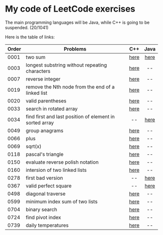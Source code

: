 # My code of LeetCode exercises

The main programming languages will be Java, while C++ is going to be suspended. (20/1041)

Here is the table of links:

| Order | Problems                                                                  | C++ | Java |
| ----- | --------------------------------------------------------------------------|:---:|:----:|
| 0001  | two sum                                                                   | [here](./C\&C++/0001_two_sum.cpp) | [here](./Java/0001_two_sum.java) |
| 0003  | longest substring without repeating characters                            | [here](./C\&C++/0003_longest_substring_without_repeating_characters.cpp) | -- |
| 0007  | reverse integer                                                           | [here](./C\&C++/0007_reverse_integer.cpp) | -- |
| 0019	| remove the Nth node from the end of a linked list                         | [here](./C\&C++/0019_remove_nth_node_from_end_of_ll.cpp)| -- |
| 0020	| valid parentheses                                                         | [here](./C\&C++/0020_valid_parentheses.cpp)| -- |
| 0033  | search in rotated array                                                   | [here](./C\&C++/0033_search_in_rotated_array.cpp) | -- |
| 0034  | find first and last position of element in sorted array                   | -- | [here](./Java/0034_find_first_and_last_position_of_element_in_sorted_array.java) |
| 0049  | group anagrams                                                            | [here](./C\&C++/0049_group_anagrams.cpp) | -- |
| 0066  | plus                                                                      | [here](./C\&C++/0066_plus_one.cpp) | -- |
| 0069  | sqrt(x)                                                                   | [here](./C\&C++/0069_sqrt_of_x.cpp) | -- |
| 0118  | pascal's triangle                                                         | [here](./C\&C++/0118_pascals_triangle.cpp) | -- |
| 0150  | evaluate reverse polish notation                                          | [here](./C\&C++/0150_evaluate_reverse_polish_notation.cpp) | -- |
| 0160  | intersion of two linked lists	                                            | [here](./C\&C++/0160_intersection_of_two_linked_lists.cpp) | -- |
| 0278  | first bad version                                                         | -- | [here](./Java/0278_first_bad_version.java) |
| 0367  | valid perfect square                                                      | -- | [here](./Java/0367_valid_perfect_square.java) |
| 0498  | diagonal traverse                                                         | [here](./C\&C++/0498_diagonal_traverse.cpp) | -- |
| 0599  | minimum index sum of two lists                                            | [here](./C\&C++/0599_minimum_index_sum_of_two_lists.cpp) | -- |
| 0704  | binary search                                                             | [here](./C\&C++/0704_binary_search.cpp) | -- |
| 0724  | find pivot index                                                          | [here](./C\&C++/0724_find_pivot_index.cpp) | -- |
| 0739  | daily temperatures                                                        | [here](./C\&C++/0739_daily_temperatures.cpp) | -- |


